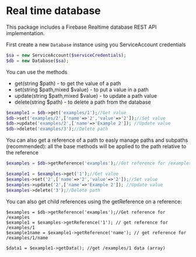 # Real time database
This package includes a Firebase Realtime database REST API implementation.

First create a new `Database` instance using you ServiceAccount credentials
```php
$sa = new ServiceAccount($serviceCredentials);
$db = new Database($sa);
```

You can use the methods
 - get(string $path) - to get the value of a path
 - set(string $path,mixed $value) - to put a value in a path
 - update(string $path,mixed $value) - to update a path value
 - delete(string $path) - to delete a path from the database

```php
$example1 = $db->get('examples/1');//Get value
$db->set('examples/2',['name'=>'2','value'=>'2']);//Set value
$db->update('examples/2',['name'=>'Example 2']); //Update value
$db->delete('examples/3');//Delete path
```
You can also get a reference of a path to easly manage paths and subpaths (recommended):
all the base methods will be applied to the path relative to the reference
```php
$examples = $db->getReference('examples');//Get reference for /examples

$example1 = $examples->get('1');//Get value
$examples->set('2',['name'=>'2','value'=>'2']);//Set value
$examples->update('2',['name'=>'Example 2']); //Update value
$examples->delete('3');//Delete path
```
You can also get child references using the getReference on a reference:
```
$examples = $db->getReference('examples');//Get reference for /examples
$example1 = $examples->getReference('1'); // get reference for /examples/1
$example1name = $example1->getReference('name'); // get reference for /examples/1/name

$data1 = $example1->getData(); //get /examples/1 data (array)
```
